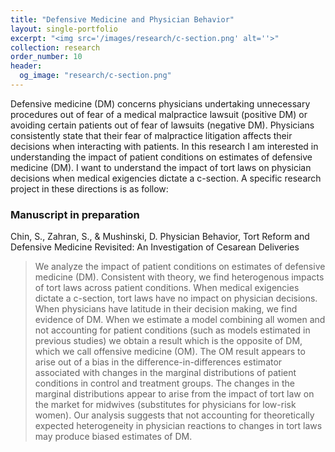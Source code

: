 ```yaml
---
title: "Defensive Medicine and Physician Behavior"
layout: single-portfolio
excerpt: "<img src='/images/research/c-section.png' alt=''>"
collection: research
order_number: 10
header:
  og_image: "research/c-section.png"
---
```


Defensive medicine (DM) concerns physicians undertaking unnecessary procedures out of fear of
a medical malpractice lawsuit (positive DM) or avoiding certain patients out of fear of lawsuits
(negative DM). Physicians consistently state that their fear of malpractice litigation affects
their decisions when interacting with patients. In this research I am interested in understanding the impact of patient conditions on estimates of defensive medicine (DM). I want to understand the impact of tort laws on physician decisions when medical exigencies dictate a c-section. A specific research project in these directions is as follow:


### Manuscript in preparation

Chin, S., Zahran, S., & Mushinski, D. Physician Behavior, Tort Reform and Defensive Medicine Revisited: An Investigation of Cesarean Deliveries

> We analyze the impact of patient conditions on estimates of defensive medicine (DM). Consistent with theory, we find heterogenous impacts of tort laws across patient conditions. When medical exigencies dictate a c-section, tort laws have no impact on physician decisions.  When physicians  have  latitude  in  their  decision  making,  we  find  evidence  of  DM.  When we estimate a model combining all women and not accounting for patient conditions (such as models estimated in previous studies) we obtain a result which is the opposite of DM, which we call offensive medicine (OM). The OM result appears to arise out of a bias in the difference-in-differences estimator associated with changes in the marginal  distributions  of  patient  conditions  in  control  and  treatment  groups.   The changes in the marginal distributions appear to arise from the impact of tort law on the market for midwives (substitutes for physicians for low-risk women).  Our analysis suggests that not accounting for theoretically expected heterogeneity in physician reactions to changes in tort laws may produce biased estimates of DM.
